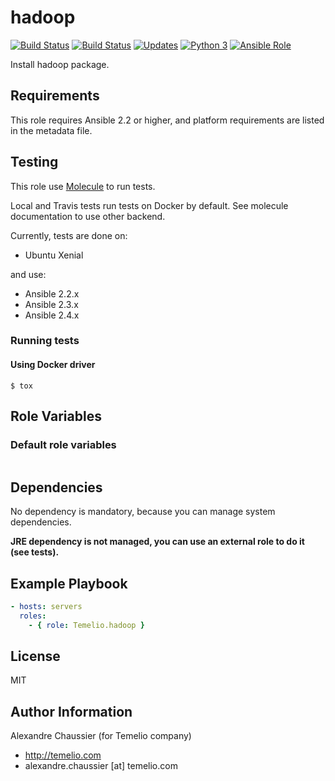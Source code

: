 # hadoop

[![Build Status](https://img.shields.io/travis/Temelio/ansible-role-hadoop/master.svg?label=travis_master)](https://travis-ci.org/Temelio/ansible-role-hadoop)
[![Build Status](https://img.shields.io/travis/Temelio/ansible-role-hadoop/develop.svg?label=travis_develop)](https://travis-ci.org/Temelio/ansible-role-hadoop)
[![Updates](https://pyup.io/repos/github/Temelio/ansible-role-hadoop/shield.svg)](https://pyup.io/repos/github/Temelio/ansible-role-hadoop/)
[![Python 3](https://pyup.io/repos/github/Temelio/ansible-role-hadoop/python-3-shield.svg)](https://pyup.io/repos/github/Temelio/ansible-role-hadoop/)
[![Ansible Role](https://img.shields.io/ansible/role/22474.svg)](https://galaxy.ansible.com/Temelio/hadoop/)

Install hadoop package.

## Requirements

This role requires Ansible 2.2 or higher,
and platform requirements are listed in the metadata file.

## Testing

This role use [Molecule](https://github.com/metacloud/molecule/) to run tests.

Local and Travis tests run tests on Docker by default.
See molecule documentation to use other backend.

Currently, tests are done on:
- Ubuntu Xenial

and use:
- Ansible 2.2.x
- Ansible 2.3.x
- Ansible 2.4.x

### Running tests

#### Using Docker driver

```
$ tox
```

## Role Variables

### Default role variables

``` yaml
```

## Dependencies

No dependency is mandatory, because you can manage system dependencies.

**JRE dependency is not managed, you can use an external role to do it (see tests).**


## Example Playbook

``` yaml
- hosts: servers
  roles:
    - { role: Temelio.hadoop }
```

## License

MIT

## Author Information

Alexandre Chaussier (for Temelio company)
- http://temelio.com
- alexandre.chaussier [at] temelio.com
